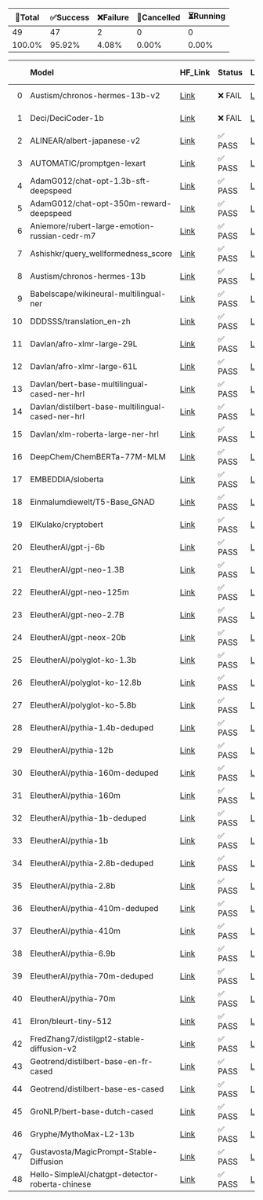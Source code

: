 🚀Total|✅Success|❌Failure|🚫Cancelled|⏳Running|
-----|-------|-------|-------|-------|
49|47|2|0|0|
100.0%|95.92%|4.08%|0.00%|0.00%|

|    | Model                                             | HF_Link                                                                          | Status   | LastRunLink                                                                     | LastRunTimestamp     | Error Message   |
|---:|:--------------------------------------------------|:---------------------------------------------------------------------------------|:---------|:--------------------------------------------------------------------------------|:---------------------|:----------------|
|  0 | Austism/chronos-hermes-13b-v2                     | [Link](https://huggingface.co/Austism/chronos-hermes-13b-v2)                     | ❌ FAIL   | [Link](https://github.com/Azure/azure-ai-model-catalog/actions/runs/6240729878) | 2023-09-19T20:42:43Z | []              |
|  1 | Deci/DeciCoder-1b                                 | [Link](https://huggingface.co/Deci/DeciCoder-1b)                                 | ❌ FAIL   | [Link](https://github.com/Azure/azure-ai-model-catalog/actions/runs/6277307976) | 2023-09-22T17:28:58Z | []              |
|  2 | ALINEAR/albert-japanese-v2                        | [Link](https://huggingface.co/ALINEAR/albert-japanese-v2)                        | ✅ PASS   | [Link](https://github.com/Azure/azure-ai-model-catalog/actions/runs/6205287620) | 2023-09-16T04:29:04Z | []              |
|  3 | AUTOMATIC/promptgen-lexart                        | [Link](https://huggingface.co/AUTOMATIC/promptgen-lexart)                        | ✅ PASS   | [Link](https://github.com/Azure/azure-ai-model-catalog/actions/runs/6205835219) | 2023-09-16T06:34:38Z | []              |
|  4 | AdamG012/chat-opt-1.3b-sft-deepspeed              | [Link](https://huggingface.co/AdamG012/chat-opt-1.3b-sft-deepspeed)              | ✅ PASS   | [Link](https://github.com/Azure/azure-ai-model-catalog/actions/runs/6235653510) | 2023-09-19T12:36:35Z | []              |
|  5 | AdamG012/chat-opt-350m-reward-deepspeed           | [Link](https://huggingface.co/AdamG012/chat-opt-350m-reward-deepspeed)           | ✅ PASS   | [Link](https://github.com/Azure/azure-ai-model-catalog/actions/runs/6209686437) | 2023-09-16T21:24:13Z | []              |
|  6 | Aniemore/rubert-large-emotion-russian-cedr-m7     | [Link](https://huggingface.co/Aniemore/rubert-large-emotion-russian-cedr-m7)     | ✅ PASS   | [Link](https://github.com/Azure/azure-ai-model-catalog/actions/runs/6206249056) | 2023-09-16T08:15:34Z | []              |
|  7 | Ashishkr/query_wellformedness_score               | [Link](https://huggingface.co/Ashishkr/query_wellformedness_score)               | ✅ PASS   | [Link](https://github.com/Azure/azure-ai-model-catalog/actions/runs/6201202533) | 2023-09-15T17:46:23Z | []              |
|  8 | Austism/chronos-hermes-13b                        | [Link](https://huggingface.co/Austism/chronos-hermes-13b)                        | ✅ PASS   | [Link](https://github.com/Azure/azure-ai-model-catalog/actions/runs/6203435710) | 2023-09-15T22:34:17Z | []              |
|  9 | Babelscape/wikineural-multilingual-ner            | [Link](https://huggingface.co/Babelscape/wikineural-multilingual-ner)            | ✅ PASS   | [Link](https://github.com/Azure/azure-ai-model-catalog/actions/runs/6203181550) | 2023-09-15T21:59:50Z | []              |
| 10 | DDDSSS/translation_en-zh                          | [Link](https://huggingface.co/DDDSSS/translation_en-zh)                          | ✅ PASS   | [Link](https://github.com/Azure/azure-ai-model-catalog/actions/runs/6206308928) | 2023-09-16T08:28:06Z | []              |
| 11 | Davlan/afro-xlmr-large-29L                        | [Link](https://huggingface.co/Davlan/afro-xlmr-large-29L)                        | ✅ PASS   | [Link](https://github.com/Azure/azure-ai-model-catalog/actions/runs/6206179237) | 2023-09-16T08:02:29Z | []              |
| 12 | Davlan/afro-xlmr-large-61L                        | [Link](https://huggingface.co/Davlan/afro-xlmr-large-61L)                        | ✅ PASS   | [Link](https://github.com/Azure/azure-ai-model-catalog/actions/runs/6277111770) | 2023-09-22T17:07:58Z | []              |
| 13 | Davlan/bert-base-multilingual-cased-ner-hrl       | [Link](https://huggingface.co/Davlan/bert-base-multilingual-cased-ner-hrl)       | ✅ PASS   | [Link](https://github.com/Azure/azure-ai-model-catalog/actions/runs/6202378852) | 2023-09-15T20:08:53Z | []              |
| 14 | Davlan/distilbert-base-multilingual-cased-ner-hrl | [Link](https://huggingface.co/Davlan/distilbert-base-multilingual-cased-ner-hrl) | ✅ PASS   | [Link](https://github.com/Azure/azure-ai-model-catalog/actions/runs/6201272094) | 2023-09-15T17:55:39Z | []              |
| 15 | Davlan/xlm-roberta-large-ner-hrl                  | [Link](https://huggingface.co/Davlan/xlm-roberta-large-ner-hrl)                  | ✅ PASS   | [Link](https://github.com/Azure/azure-ai-model-catalog/actions/runs/6205377860) | 2023-09-16T04:53:14Z | []              |
| 16 | DeepChem/ChemBERTa-77M-MLM                        | [Link](https://huggingface.co/DeepChem/ChemBERTa-77M-MLM)                        | ✅ PASS   | [Link](https://github.com/Azure/azure-ai-model-catalog/actions/runs/6205626466) | 2023-09-16T05:50:17Z | []              |
| 17 | EMBEDDIA/sloberta                                 | [Link](https://huggingface.co/EMBEDDIA/sloberta)                                 | ✅ PASS   | [Link](https://github.com/Azure/azure-ai-model-catalog/actions/runs/6206105990) | 2023-09-16T07:41:22Z | []              |
| 18 | Einmalumdiewelt/T5-Base_GNAD                      | [Link](https://huggingface.co/Einmalumdiewelt/T5-Base_GNAD)                      | ✅ PASS   | [Link](https://github.com/Azure/azure-ai-model-catalog/actions/runs/6203631920) | 2023-09-15T23:09:14Z | []              |
| 19 | ElKulako/cryptobert                               | [Link](https://huggingface.co/ElKulako/cryptobert)                               | ✅ PASS   | [Link](https://github.com/Azure/azure-ai-model-catalog/actions/runs/6204275927) | 2023-09-16T00:58:30Z | []              |
| 20 | EleutherAI/gpt-j-6b                               | [Link](https://huggingface.co/EleutherAI/gpt-j-6b)                               | ✅ PASS   | [Link](https://github.com/Azure/azure-ai-model-catalog/actions/runs/6241341758) | 2023-09-19T21:59:41Z | []              |
| 21 | EleutherAI/gpt-neo-1.3B                           | [Link](https://huggingface.co/EleutherAI/gpt-neo-1.3B)                           | ✅ PASS   | [Link](https://github.com/Azure/azure-ai-model-catalog/actions/runs/6237707264) | 2023-09-19T15:28:53Z | []              |
| 22 | EleutherAI/gpt-neo-125m                           | [Link](https://huggingface.co/EleutherAI/gpt-neo-125m)                           | ✅ PASS   | [Link](https://github.com/Azure/azure-ai-model-catalog/actions/runs/6201672895) | 2023-09-15T18:39:49Z | []              |
| 23 | EleutherAI/gpt-neo-2.7B                           | [Link](https://huggingface.co/EleutherAI/gpt-neo-2.7B)                           | ✅ PASS   | [Link](https://github.com/Azure/azure-ai-model-catalog/actions/runs/6238119742) | 2023-09-19T16:06:49Z | []              |
| 24 | EleutherAI/gpt-neox-20b                           | [Link](https://huggingface.co/EleutherAI/gpt-neox-20b)                           | ✅ PASS   | [Link](https://github.com/Azure/azure-ai-model-catalog/actions/runs/6240017706) | 2023-09-19T19:22:11Z | []              |
| 25 | EleutherAI/polyglot-ko-1.3b                       | [Link](https://huggingface.co/EleutherAI/polyglot-ko-1.3b)                       | ✅ PASS   | [Link](https://github.com/Azure/azure-ai-model-catalog/actions/runs/6237713165) | 2023-09-19T15:29:26Z | []              |
| 26 | EleutherAI/polyglot-ko-12.8b                      | [Link](https://huggingface.co/EleutherAI/polyglot-ko-12.8b)                      | ✅ PASS   | [Link](https://github.com/Azure/azure-ai-model-catalog/actions/runs/6238451616) | 2023-09-19T16:39:05Z | []              |
| 27 | EleutherAI/polyglot-ko-5.8b                       | [Link](https://huggingface.co/EleutherAI/polyglot-ko-5.8b)                       | ✅ PASS   | [Link](https://github.com/Azure/azure-ai-model-catalog/actions/runs/6246850508) | 2023-09-20T09:46:31Z | []              |
| 28 | EleutherAI/pythia-1.4b-deduped                    | [Link](https://huggingface.co/EleutherAI/pythia-1.4b-deduped)                    | ✅ PASS   | [Link](https://github.com/Azure/azure-ai-model-catalog/actions/runs/6235108166) | 2023-09-19T11:45:59Z | []              |
| 29 | EleutherAI/pythia-12b                             | [Link](https://huggingface.co/EleutherAI/pythia-12b)                             | ✅ PASS   | [Link](https://github.com/Azure/azure-ai-model-catalog/actions/runs/6235407240) | 2023-09-19T12:15:07Z | []              |
| 30 | EleutherAI/pythia-160m-deduped                    | [Link](https://huggingface.co/EleutherAI/pythia-160m-deduped)                    | ✅ PASS   | [Link](https://github.com/Azure/azure-ai-model-catalog/actions/runs/6205894885) | 2023-09-16T06:51:18Z | []              |
| 31 | EleutherAI/pythia-160m                            | [Link](https://huggingface.co/EleutherAI/pythia-160m)                            | ✅ PASS   | [Link](https://github.com/Azure/azure-ai-model-catalog/actions/runs/6203828554) | 2023-09-15T23:45:12Z | []              |
| 32 | EleutherAI/pythia-1b-deduped                      | [Link](https://huggingface.co/EleutherAI/pythia-1b-deduped)                      | ✅ PASS   | [Link](https://github.com/Azure/azure-ai-model-catalog/actions/runs/6206914341) | 2023-09-16T10:51:47Z | []              |
| 33 | EleutherAI/pythia-1b                              | [Link](https://huggingface.co/EleutherAI/pythia-1b)                              | ✅ PASS   | [Link](https://github.com/Azure/azure-ai-model-catalog/actions/runs/6206413992) | 2023-09-16T08:55:14Z | []              |
| 34 | EleutherAI/pythia-2.8b-deduped                    | [Link](https://huggingface.co/EleutherAI/pythia-2.8b-deduped)                    | ✅ PASS   | [Link](https://github.com/Azure/azure-ai-model-catalog/actions/runs/6234871776) | 2023-09-19T11:20:52Z | []              |
| 35 | EleutherAI/pythia-2.8b                            | [Link](https://huggingface.co/EleutherAI/pythia-2.8b)                            | ✅ PASS   | [Link](https://github.com/Azure/azure-ai-model-catalog/actions/runs/6236010170) | 2023-09-19T13:14:26Z | []              |
| 36 | EleutherAI/pythia-410m-deduped                    | [Link](https://huggingface.co/EleutherAI/pythia-410m-deduped)                    | ✅ PASS   | [Link](https://github.com/Azure/azure-ai-model-catalog/actions/runs/6205757726) | 2023-09-16T06:18:17Z | []              |
| 37 | EleutherAI/pythia-410m                            | [Link](https://huggingface.co/EleutherAI/pythia-410m)                            | ✅ PASS   | [Link](https://github.com/Azure/azure-ai-model-catalog/actions/runs/6205288965) | 2023-09-16T04:29:39Z | []              |
| 38 | EleutherAI/pythia-6.9b                            | [Link](https://huggingface.co/EleutherAI/pythia-6.9b)                            | ✅ PASS   | [Link](https://github.com/Azure/azure-ai-model-catalog/actions/runs/6238525110) | 2023-09-19T16:46:20Z | []              |
| 39 | EleutherAI/pythia-70m-deduped                     | [Link](https://huggingface.co/EleutherAI/pythia-70m-deduped)                     | ✅ PASS   | [Link](https://github.com/Azure/azure-ai-model-catalog/actions/runs/6203710152) | 2023-09-15T23:21:24Z | []              |
| 40 | EleutherAI/pythia-70m                             | [Link](https://huggingface.co/EleutherAI/pythia-70m)                             | ✅ PASS   | [Link](https://github.com/Azure/azure-ai-model-catalog/actions/runs/6203523310) | 2023-09-15T22:51:11Z | []              |
| 41 | Elron/bleurt-tiny-512                             | [Link](https://huggingface.co/Elron/bleurt-tiny-512)                             | ✅ PASS   | [Link](https://github.com/Azure/azure-ai-model-catalog/actions/runs/6206374085) | 2023-09-16T08:43:40Z | []              |
| 42 | FredZhang7/distilgpt2-stable-diffusion-v2         | [Link](https://huggingface.co/FredZhang7/distilgpt2-stable-diffusion-v2)         | ✅ PASS   | [Link](https://github.com/Azure/azure-ai-model-catalog/actions/runs/6205498220) | 2023-09-16T05:18:24Z | []              |
| 43 | Geotrend/distilbert-base-en-fr-cased              | [Link](https://huggingface.co/Geotrend/distilbert-base-en-fr-cased)              | ✅ PASS   | [Link](https://github.com/Azure/azure-ai-model-catalog/actions/runs/6202647482) | 2023-09-15T20:42:22Z | []              |
| 44 | Geotrend/distilbert-base-es-cased                 | [Link](https://huggingface.co/Geotrend/distilbert-base-es-cased)                 | ✅ PASS   | [Link](https://github.com/Azure/azure-ai-model-catalog/actions/runs/6207375836) | 2023-09-16T12:35:57Z | []              |
| 45 | GroNLP/bert-base-dutch-cased                      | [Link](https://huggingface.co/GroNLP/bert-base-dutch-cased)                      | ✅ PASS   | [Link](https://github.com/Azure/azure-ai-model-catalog/actions/runs/6205142683) | 2023-09-16T03:59:23Z | []              |
| 46 | Gryphe/MythoMax-L2-13b                            | [Link](https://huggingface.co/Gryphe/MythoMax-L2-13b)                            | ✅ PASS   | [Link](https://github.com/Azure/azure-ai-model-catalog/actions/runs/6234747207) | 2023-09-19T11:08:37Z | []              |
| 47 | Gustavosta/MagicPrompt-Stable-Diffusion           | [Link](https://huggingface.co/Gustavosta/MagicPrompt-Stable-Diffusion)           | ✅ PASS   | [Link](https://github.com/Azure/azure-ai-model-catalog/actions/runs/6203007149) | 2023-09-15T21:31:12Z | []              |
| 48 | Hello-SimpleAI/chatgpt-detector-roberta-chinese   | [Link](https://huggingface.co/Hello-SimpleAI/chatgpt-detector-roberta-chinese)   | ✅ PASS   | [Link](https://github.com/Azure/azure-ai-model-catalog/actions/runs/6202704819) | 2023-09-15T20:50:39Z | []              |